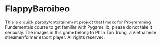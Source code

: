 # FlappyBaroibeo
This is a quick parody/entertainment project that I make for Programming Fundementals course to get familiar with Pygame lib, please do not take it seriously. 
The images in this game belong to Phan Tan Trung, a Vietnamese streamer/former esport player.
All rights reserved.
